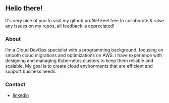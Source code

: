 ## Hello there!

It's very nice of you to visit my github profile!
Feel free to collaborate & raise any issues on my repos, all feedback is appreciated!

### About
I’m a Cloud DevOps specialist with a programming background, focusing on smooth cloud migrations and optimizations on AWS. 
I have experience with designing and managing Kubernetes clusters to keep them reliable and scalable.
My goal is to create cloud environments that are efficient and support business needs.


### Contact
 - [linkedin](https://www.linkedin.com/in/piotr-majewski-691784157/)

<!---
majewski-piotr/majewski-piotr is a ✨ special ✨ repository because its `README.md` (this file) appears on your GitHub profile.
You can click the Preview link to take a look at your changes.
--->
